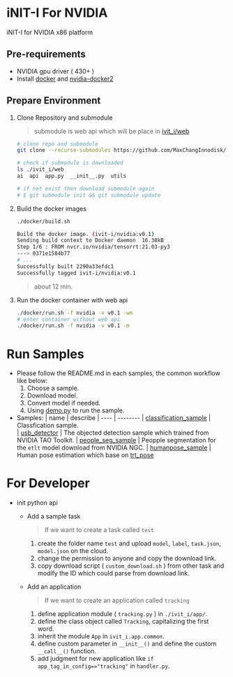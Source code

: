 # iNIT-I For NVIDIA
iNIT-I for NVIDIA x86 platform

## Pre-requirements
* NVIDIA gpu driver ( 430+ )
* Install [docker](https://max-c.notion.site/Install-Docker-9a0927c9b8aa4455b66548843246152f) and [nvidia-docker2](https://max-c.notion.site/Install-NVIDIA-Docker-b15e1b2930f646f389675bde6a04c9e2)


## Prepare Environment

1. Clone Repository and submodule
    > submodule is web api which will be place in [ivit_i/web](./ivit_i/web)
    ```bash
    # clone repo and submodule
    git clone --recurse-submodules https://github.com/MaxChangInnodisk/ivit-i-nvidia.git
    
    # check if submodule is downloaded
    ls ./ivit_i/web
    ai  api  app.py  __init__.py  utils

    # if not exist then download submodule again
    # $ git submodule init && git submodule update
    ```

2. Build the docker images
    ```bash
    ./docker/build.sh

    Build the docker image. (ivit-i/nvidia:v0.1)
    Sending build context to Docker daemon  16.38kB
    Step 1/6 : FROM nvcr.io/nvidia/tensorrt:21.03-py3
    ---> 0371e1584b77
    # ...
    Successfully built 2290a33efdc1
    Successfully tagged ivit-i/nvidia:v0.1
    ```
    > about 12 min.
3. Run the docker container with web api
    ```bash
    ./docker/run.sh -f nvidia -v v0.1 -wm
    # enter container without web api
    ./docker/run.sh -f nvidia -v v0.1 -m
    ```

# Run Samples
* Please follow the README.md in each samples, the common workflow like below:
    1. Choose a sample.
    2. Download model.
    3. Convert model if needed.
    4. Using [demo.py](./demo.py) to run the sample.
* Samples:
    | name | describe 
    | ---- | -------- 
    | [classification_sample](app/classification_sample/README.md)    |  Classfication sample.  
    | [usb_detector](app/usb_detector/README.md)   | The objected detection sample which trained from NVIDIA TAO Toolkit.
    | [people_seg_sample](app/people_seg_sample/README.md)   | Peopple segmentation for the `etlt` model download from NVIDIA NGC.
    | [humanpose_sample](app/humanpose_sample/README.md) | Human pose estimation which base on [trt_pose](https://github.com/NVIDIA-AI-IOT/trt_pose)


# For Developer
* init python api
    * Add a sample task
        > If we want to create a task called `test`
        
        1. create the folder name `test` and upload `model`, `label`, `task.json`, `model.json` on the cloud.
        2. change the permission to anyone and copy the download link.
        2. copy download script ( `custom_download.sh` ) from other task and modify the ID which could parse from download link.
    
    * Add an application
        > If we want to create an application called `tracking`
        
        1. define application module ( `tracking.py` ) in `./ivit_i/app/`.
        2. define the class object called `Tracking`, capitalizing the first word.
        3. inherit the module `App` in `ivit_i.app.common`.
        4. define custom parameter in `__init__()` and define the custom `__call__()` function.
        5. add judgment for new application like `if app_tag_in_config=="tracking"` in `handler.py`.
    